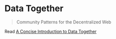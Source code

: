 Data Together
========
> Community Patterns for the Decentralized Web

Read [A Concise Introduction to Data Together](./about/README.md)
